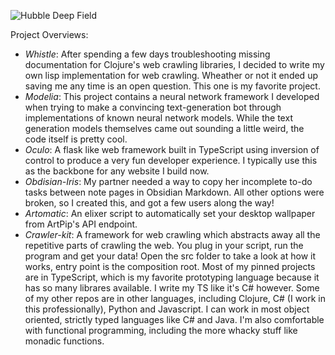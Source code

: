 ![Hubble Deep Field](https://raw.githubusercontent.com/OliverAndrews/OliverAndrews/main/home.png)

Project Overviews:

- *Whistle*: After spending a few days troubleshooting missing documentation for Clojure's web crawling libraries, I decided to write my own lisp implementation for web crawling. Wheather or not it ended up saving me any time is an open question. This one is my favorite project.
- *Modelia*: This project contains a neural network framework I developed when trying to make a convincing text-generation bot through implementations of known neural network models. While the text generation models themselves came out sounding a little weird, the code itself is pretty cool.
- *Oculo*: A flask like web framework built in TypeScript using inversion of control to produce a very fun developer experience. I typically use this as the backbone for any website I build now.
- *Obdisian-Iris*: My partner needed a way to copy her incomplete to-do tasks between note pages in Obsidian Markdown. All other options were broken, so I created this, and got a few users along the way!
- *Artomatic*: An elixer script to automatically set your desktop wallpaper from ArtPip's API endpoint.
- *Crawler-kit*: A framework for web crawling which abstracts away all the repetitive parts of crawling the web. You plug in your script, run the program and get your data! Open the src folder to take a look at how it works, entry point is the composition root.
Most of my pinned projects are in TypeScript, which is my favorite prototyping language because it has so many librares available. I write my TS like it's C# however. Some of my other repos are in other languages, including Clojure, C# (I work in this professionally), Python and Javascript. I can work in most object oriented, strictly typed languages like C# and Java. I'm also comfortable with functional programming, including the more whacky stuff like monadic functions.
